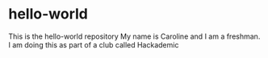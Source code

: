 # hello-world
This is the hello-world repository
My name is Caroline and I am a freshman. I am doing this as part of a club called Hackademic
